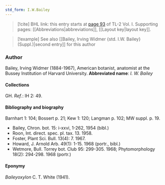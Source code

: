 ```yaml
---
std_form: I.W.Bailey
---
```


> [!cite] BHL link: this entry starts at [page 93](https://www.biodiversitylibrary.org/page/33120224) of TL-2 Vol. I.
> Supporting pages: [[Abbreviations|abbreviations]], [[Layout key|layout key]].

> [!example] See also [[Bailey, Irving Widmer {std. I.W. Bailey} (Suppl.)|second entry]] for this author

### Author

Bailey, Irving Widmer (1884-1967), American botanist, anatomist at the Bussey Institution of Harvard University. 
**Abbreviated name**: *I. W. Bailey*

#### Collections

GH.
*Ref*.: IH 2: 49.

#### Bibliography and biography

Barnhart 1: 104; Bossert p. 21; Kew 1: 120; Langman p. 102; MW suppl. p. 19.
- Bailey, Chron. bot. 15: i-xxvi, 1-262, 1954 (bibl.)
- Roon, Int. direct. spec. pl. tax. 13. 1958.
- Foster, Plant Sci. Bull. 13(4): 7. 1967.
- Howard, J. Arnold Arb. 49(1): 1-15. 1968 (portr., bibl.)
- Wetmore, Bull. Torrey bot. Club 95: 299-305. 1968; Phytomorphology 18(2): 294-298. 1968 (portr.)

#### Eponymy

*Baileyoxylon* C. T. White (1941).

